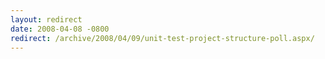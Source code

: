 ```yaml
---
layout: redirect
date: 2008-04-08 -0800
redirect: /archive/2008/04/09/unit-test-project-structure-poll.aspx/
---
```


